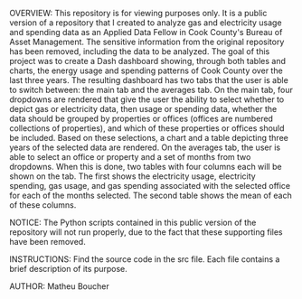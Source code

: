 
OVERVIEW: This repository is for viewing purposes only. It is a public version of a repository that I created to analyze gas and electricity usage and spending data as an Applied Data Fellow in Cook County's Bureau of Asset Management. The sensitive information from the original repository has been removed, including the data to be analyzed. The goal of this project was to create a Dash dashboard showing, through both tables and charts, the energy usage and spending patterns of Cook County over the last three years. The resulting dashboard has two tabs that the user is able to switch between: the main tab and the averages tab. On the main tab, four dropdowns are rendered that give the user the ability to select whether to depict gas or electricity data, then usage or spending data, whether the data should be grouped by properties or offices (offices are numbered collections of properties), and which of these properties or offices should be included. Based on these selections, a chart and a table depicting three years of the selected data are rendered. On the averages tab, the user is able to select an office or property and a set of months from two dropdowns. When this is done, two tables with four columns each will be shown on the tab. The first shows the electricity usage, electricity spending, gas usage, and gas spending associated with the selected office for each of the months selected. The second table shows the mean of each of these columns.

NOTICE: The Python scripts contained in this public version of the repository will not run properly, due to the fact that these supporting files have been removed.

INSTRUCTIONS: Find the source code in the src file. Each file contains a brief description of its purpose.

AUTHOR: Matheu Boucher
